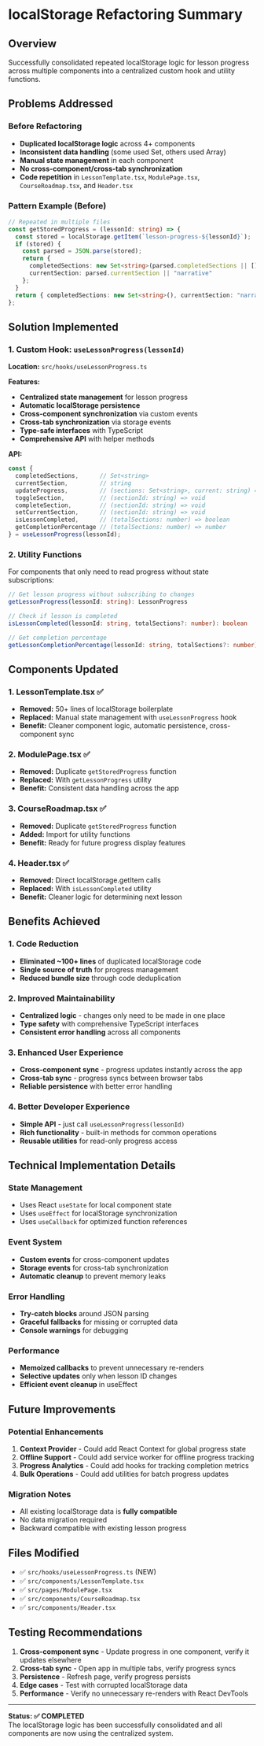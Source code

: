 # localStorage Refactoring Summary

## Overview
Successfully consolidated repeated localStorage logic for lesson progress across multiple components into a centralized custom hook and utility functions.

## Problems Addressed

### Before Refactoring
- **Duplicated localStorage logic** across 4+ components
- **Inconsistent data handling** (some used Set, others used Array)
- **Manual state management** in each component
- **No cross-component/cross-tab synchronization**
- **Code repetition** in `LessonTemplate.tsx`, `ModulePage.tsx`, `CourseRoadmap.tsx`, and `Header.tsx`

### Pattern Example (Before)
```typescript
// Repeated in multiple files
const getStoredProgress = (lessonId: string) => {
  const stored = localStorage.getItem(`lesson-progress-${lessonId}`);
  if (stored) {
    const parsed = JSON.parse(stored);
    return {
      completedSections: new Set<string>(parsed.completedSections || []),
      currentSection: parsed.currentSection || "narrative"
    };
  }
  return { completedSections: new Set<string>(), currentSection: "narrative" };
};
```

## Solution Implemented

### 1. Custom Hook: `useLessonProgress(lessonId)`
**Location:** `src/hooks/useLessonProgress.ts`

**Features:**
- **Centralized state management** for lesson progress
- **Automatic localStorage persistence** 
- **Cross-component synchronization** via custom events
- **Cross-tab synchronization** via storage events
- **Type-safe interfaces** with TypeScript
- **Comprehensive API** with helper methods

**API:**
```typescript
const {
  completedSections,      // Set<string>
  currentSection,         // string
  updateProgress,         // (sections: Set<string>, current: string) => void
  toggleSection,          // (sectionId: string) => void
  completeSection,        // (sectionId: string) => void
  setCurrentSection,      // (sectionId: string) => void
  isLessonCompleted,      // (totalSections: number) => boolean
  getCompletionPercentage // (totalSections: number) => number
} = useLessonProgress(lessonId);
```

### 2. Utility Functions
For components that only need to read progress without state subscriptions:

```typescript
// Get lesson progress without subscribing to changes
getLessonProgress(lessonId: string): LessonProgress

// Check if lesson is completed
isLessonCompleted(lessonId: string, totalSections?: number): boolean

// Get completion percentage
getLessonCompletionPercentage(lessonId: string, totalSections?: number): number
```

## Components Updated

### 1. LessonTemplate.tsx ✅
- **Removed:** 50+ lines of localStorage boilerplate
- **Replaced:** Manual state management with `useLessonProgress` hook
- **Benefit:** Cleaner component logic, automatic persistence, cross-component sync

### 2. ModulePage.tsx ✅
- **Removed:** Duplicate `getStoredProgress` function
- **Replaced:** With `getLessonProgress` utility
- **Benefit:** Consistent data handling across the app

### 3. CourseRoadmap.tsx ✅
- **Removed:** Duplicate `getStoredProgress` function  
- **Added:** Import for utility functions
- **Benefit:** Ready for future progress display features

### 4. Header.tsx ✅
- **Removed:** Direct localStorage.getItem calls
- **Replaced:** With `isLessonCompleted` utility
- **Benefit:** Cleaner logic for determining next lesson

## Benefits Achieved

### 1. **Code Reduction**
- **Eliminated ~100+ lines** of duplicated localStorage code
- **Single source of truth** for progress management
- **Reduced bundle size** through code deduplication

### 2. **Improved Maintainability**
- **Centralized logic** - changes only need to be made in one place
- **Type safety** with comprehensive TypeScript interfaces
- **Consistent error handling** across all components

### 3. **Enhanced User Experience**
- **Cross-component sync** - progress updates instantly across the app
- **Cross-tab sync** - progress syncs between browser tabs
- **Reliable persistence** with better error handling

### 4. **Better Developer Experience**
- **Simple API** - just call `useLessonProgress(lessonId)`
- **Rich functionality** - built-in methods for common operations
- **Reusable utilities** for read-only progress access

## Technical Implementation Details

### State Management
- Uses React `useState` for local component state
- Uses `useEffect` for localStorage synchronization
- Uses `useCallback` for optimized function references

### Event System
- **Custom events** for cross-component updates
- **Storage events** for cross-tab synchronization
- **Automatic cleanup** to prevent memory leaks

### Error Handling
- **Try-catch blocks** around JSON parsing
- **Graceful fallbacks** for missing or corrupted data
- **Console warnings** for debugging

### Performance
- **Memoized callbacks** to prevent unnecessary re-renders
- **Selective updates** only when lesson ID changes
- **Efficient event cleanup** in useEffect

## Future Improvements

### Potential Enhancements
1. **Context Provider** - Could add React Context for global progress state
2. **Offline Support** - Could add service worker for offline progress tracking
3. **Progress Analytics** - Could add hooks for tracking completion metrics
4. **Bulk Operations** - Could add utilities for batch progress updates

### Migration Notes
- All existing localStorage data is **fully compatible**
- No data migration required
- Backward compatible with existing lesson progress

## Files Modified
- ✅ `src/hooks/useLessonProgress.ts` (NEW)
- ✅ `src/components/LessonTemplate.tsx` 
- ✅ `src/pages/ModulePage.tsx`
- ✅ `src/components/CourseRoadmap.tsx`
- ✅ `src/components/Header.tsx`

## Testing Recommendations
1. **Cross-component sync** - Update progress in one component, verify it updates elsewhere
2. **Cross-tab sync** - Open app in multiple tabs, verify progress syncs
3. **Persistence** - Refresh page, verify progress persists
4. **Edge cases** - Test with corrupted localStorage data
5. **Performance** - Verify no unnecessary re-renders with React DevTools

---

**Status: ✅ COMPLETED**  
The localStorage logic has been successfully consolidated and all components are now using the centralized system.